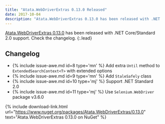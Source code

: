 ```yaml
---
title: "Atata.WebDriverExtras 0.13.0 Released"
date: 2017-10-04
description: "Atata.WebDriverExtras 0.13.0 has been released with .NET Core/Standard 2.0 support. Check the changelog."
---
```


[Atata.WebDriverExtras 0.13.0](https://www.nuget.org/packages/Atata.WebDriverExtras/0.13.0) has been released with .NET Core/Standard 2.0 support. Check the changelog.
{:.lead}

## Changelog

* {% include issue-awe.md id=8 type='mn' %} Add extra `Until` method to `ExtendedSearchContext<T>` with extended options
* {% include issue-awe.md id=9 type='mn' %} Add `StaleSafely` class
* {% include issue-awe.md id=10 type='mj' %} Support .NET Standard 2.0
* {% include issue-awe.md id=11 type='mj' %} Use `Selenium.WebDriver` package v3.6.0

{% include download-link.html url="https://www.nuget.org/packages/Atata.WebDriverExtras/0.13.0" text="Atata.WebDriverExtras 0.13.0 on NuGet" %}